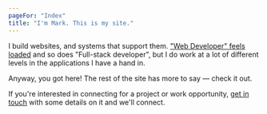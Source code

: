 ```yaml
---
pageFor: "Index"
title: "I'm Mark. This is my site."
---
```


I build websites, and systems that support them. ["Web Developer" feels loaded](https://vimeo.com/331569372) and so does "Full-stack developer", but I do work at a lot of different levels in the applications I have a hand in. 

Anyway, you got here! The rest of the site has more to say &mdash; check it out. 

If you're interested in connecting for a project or work opportunity, [get in touch](/contact) with some details on it and we'll connect. 